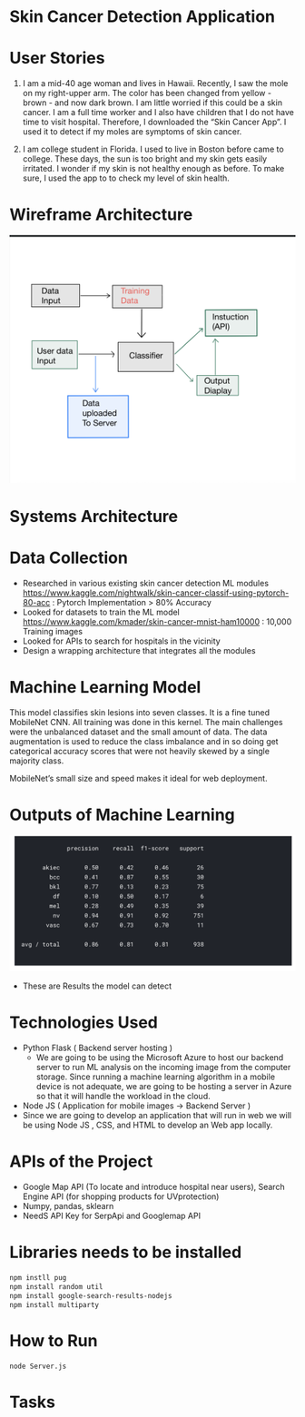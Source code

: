 # Skin Cancer Detection Application

# User Stories

1) I am a mid-40 age woman and lives in Hawaii. Recently, I saw the mole on my right-upper arm. The color has been changed from yellow - brown - and now dark brown. I am little worried if this could be a skin cancer. I am a full time worker and I also have children that I do not have time to visit hospital. Therefore, I downloaded the “Skin Cancer App”. I used it to detect if my moles are symptoms of skin cancer. 

2) I am college student in Florida. I used to live in Boston before came to college. These days, the sun is too bright and my skin gets easily irritated. I wonder if my skin is not healthy enough as before. To make sure, I used the app to to check my level of skin health.


# Wireframe Architecture
![Alt text](/ProjectStructure.png?raw=true "Diagram")


# Systems Architecture



# Data Collection

- Researched in various existing skin cancer detection ML modules 
https://www.kaggle.com/nightwalk/skin-cancer-classif-using-pytorch-80-acc : Pytorch Implementation > 80% Accuracy 
- Looked for datasets to train the ML model 
https://www.kaggle.com/kmader/skin-cancer-mnist-ham10000 : 10,000 Training images 
- Looked for APIs to search for hospitals in the vicinity 
- Design a wrapping architecture that integrates all the modules

# Machine Learning Model
This model classifies skin lesions into seven classes. It is a fine tuned MobileNet CNN. All training was done in this kernel. The main challenges were the unbalanced dataset and the small amount of data. The data augmentation is used to reduce the class imbalance and in so doing get categorical accuracy scores that were not heavily skewed by a single majority class.

MobileNet’s small size and speed makes it ideal for web deployment.



# Outputs of Machine Learning
![Alt text](/output.png?raw=true "Results")

- These are Results the model can detect

# Technologies Used
- Python Flask ( Backend server hosting )
  - We are going to be using the Microsoft Azure to host our backend server to run ML analysis on the incoming image from the    computer storage. Since running a machine learning algorithm in a mobile device is not adequate, we are going to be hosting a server in Azure so that it will handle the workload in the cloud.
- Node JS ( Application for mobile images -> Backend Server )
- Since we are going to develop an application that will run in web we will be using Node JS , CSS, and HTML to develop an Web app locally.
  
# APIs of the Project
- Google Map API (To locate and introduce hospital near users), Search Engine API (for shopping products for UVprotection)
- Numpy, pandas, sklearn
- NeedS API Key for SerpApi and Googlemap API

# Libraries needs to be installed
```
npm instll pug
npm install random util
npm install google-search-results-nodejs
npm install multiparty
```
# How to Run
```
node Server.js
```
# Tasks 




